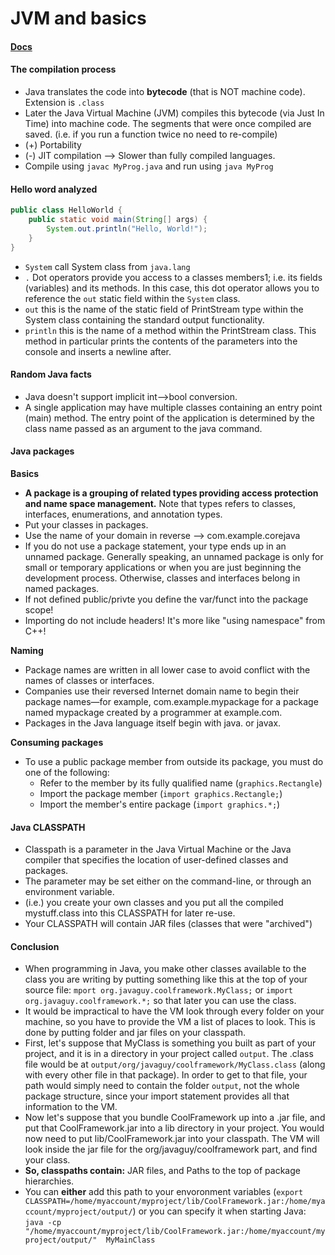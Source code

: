 # JVM and basics

#### [Docs](https://docs.oracle.com/javase/8/docs/api/)

#### The compilation process
- Java translates the code into **bytecode** (that is NOT machine code). Extension is `.class`
- Later the Java Virtual Machine (JVM) compiles this bytecode (via Just In Time) into machine code. The segments that were once compiled are saved. (i.e. if you run a function twice no need to re-compile)
- (+) Portability
- (-) JIT compilation --> Slower than fully compiled languages.
- Compile using `javac MyProg.java` and run using `java MyProg`

#### Hello word analyzed
```java
public class HelloWorld {
    public static void main(String[] args) {
        System.out.println("Hello, World!");
    }
}
```
- `System` call System class from `java.lang`
- `.` Dot operators provide you access to a classes members1; i.e. its fields (variables) and its methods. In this case, this dot operator allows you to reference the `out` static field within the `System` class.
- `out` this is the name of the static field of PrintStream type within the System class containing the standard output functionality.
- `println` this is the name of a method within the PrintStream class. This method in particular prints the contents of the parameters into the console and inserts a newline after.

#### Random Java facts
- Java doesn't support implicit int-->bool conversion.
- A single application may have multiple classes containing an entry point (main) method. The entry point of the application is determined by the class name passed as an argument to the java command.

#### Java packages
**Basics**
- **A package is a grouping of related types providing access protection and name space management.** Note that types refers to classes, interfaces, enumerations, and annotation types.
- Put your classes in packages.
- Use the name of your domain in reverse --> com.example.corejava
- If you do not use a package statement, your type ends up in an unnamed package. Generally speaking, an unnamed package is only for small or temporary applications or when you are just beginning the development process. Otherwise, classes and interfaces belong in named packages.
- If not defined public/privte you define the var/funct into the package scope!
- Importing do not include headers! It's more like "using namespace" from C++!

**Naming**
- Package names are written in all lower case to avoid conflict with the names of classes or interfaces.
- Companies use their reversed Internet domain name to begin their package names—for example, com.example.mypackage for a package named mypackage created by a programmer at example.com.
- Packages in the Java language itself begin with java. or javax.

**Consuming packages**
- To use a public package member from outside its package, you must do one of the following:
  - Refer to the member by its fully qualified name (`graphics.Rectangle`)
  - Import the package member (`import graphics.Rectangle;`)
  - Import the member's entire package (`import graphics.*;`)

#### Java CLASSPATH
- Classpath is a parameter in the Java Virtual Machine or the Java compiler that specifies the location of user-defined classes and packages.
-  The parameter may be set either on the command-line, or through an environment variable.
- (i.e.) you create your own classes and you put all the compiled mystuff.class into this CLASSPATH for later re-use.
- Your CLASSPATH will contain JAR files (classes that were "archived")

#### Conclusion
- When programming in Java, you make other classes available to the class you are writing by putting something like this at the top of your source file: `mport org.javaguy.coolframework.MyClass;` or `import org.javaguy.coolframework.*;` so that later you can use the class.
- It would be impractical to have the VM look through every folder on your machine, so you have to provide the VM a list of places to look. This is done by putting folder and jar files on your classpath.
- First, let's suppose that MyClass is something you built as part of your project, and it is in a directory in your project called `output`. The .class file would be at `output/org/javaguy/coolframework/MyClass.class` (along with every other file in that package). In order to get to that file, your path would simply need to contain the folder `output`, not the whole package structure, since your import statement provides all that information to the VM.
- Now let's suppose that you bundle CoolFramework up into a .jar file, and put that CoolFramework.jar into a lib directory in your project. You would now need to put lib/CoolFramework.jar into your classpath. The VM will look inside the jar file for the org/javaguy/coolframework part, and find your class.
- **So, classpaths contain:** JAR files, and Paths to the top of package hierarchies.
- You can **either** add this path to your envoronment variables (`export CLASSPATH=/home/myaccount/myproject/lib/CoolFramework.jar:/home/myaccount/myproject/output/`) or you can specify it when starting Java: `java -cp "/home/myaccount/myproject/lib/CoolFramework.jar:/home/myaccount/myproject/output/"  MyMainClass`
